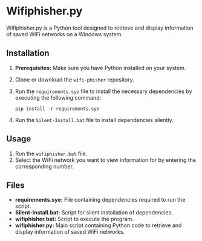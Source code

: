 # Wifiphisher.py


Wifiphisher.py is a Python tool designed to retrieve and display information of saved WiFi networks on a Windows system.



## Installation

1. **Prerequisites:** Make sure you have Python installed on your system.
2. Clone or download the `wifi-phisher` repository.
3. Run the `requirements.sye` file to install the necessary dependencies by executing the following command:

    ```
    pip install -r requirements.sye
      ```
    
5. Run the `Silent-Install.bat` file to install dependencies silently.



## Usage

1. Run the `wifiphisher.bat` file.
2. Select the WiFi network you want to view information for by entering the corresponding number.



## Files

- **requirements.sye:** File containing dependencies required to run the script.
- **Silent-Install.bat:** Script for silent installation of dependencies.
- **wifiphisher.bat:** Script to execute the program.
- **wifiphisher.py:** Main script containing Python code to retrieve and display information of saved WiFi networks.
